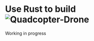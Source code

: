 # Use Rust to build ![Quadcopter-Drone](https://github.com/CarbonAeronautics/Manual-Quadcopter-Drone/tree/main)
Working in progress
